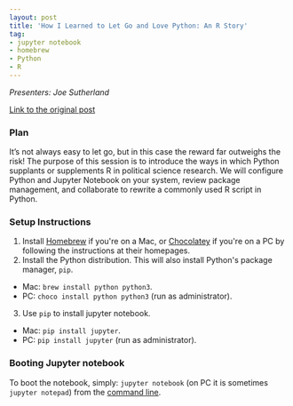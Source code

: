 ```yaml
---
layout: post
title: 'How I Learned to Let Go and Love Python: An R Story'
tag:
- jupyter notebook
- homebrew
- Python
- R
---
```


*Presenters: Joe Sutherland*

[Link to the original post](http://jlsutherland.com/essential-hacking/2016/09/22/jupyter-notebook.html)

### Plan

It’s not always easy to let go, but in this case the reward far outweighs the risk! The purpose of this session is to introduce the ways in which Python supplants or supplements R in political science research. We will configure Python and Jupyter Notebook on your system, review package management, and collaborate to rewrite a commonly used R script in Python.

### Setup Instructions

1. Install [Homebrew](http://brew.sh) if you're on a Mac, or [Chocolatey](https://chocolatey.org/) if you're on a PC by following the instructions at their homepages.
2. Install the Python distribution. This will also install Python's package manager, `pip`.
  * Mac: `brew install python python3`.
  * PC: `choco install python python3` (run as administrator).
3. Use `pip` to install jupyter notebook.
  * Mac: `pip install jupyter`.
  * PC: `pip install jupyter` (run as administrator).

### Booting Jupyter notebook

To boot the notebook, simply: `jupyter notebook` (on PC it is sometimes `jupyter notepad`) from the [command line](https://www.davidbaumgold.com/tutorials/command-line/).


